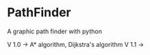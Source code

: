 # PathFinder
A graphic path finder with python

V 1.0 -> A* algorithm, Dijkstra's algorithm
V 1.1 -> 
